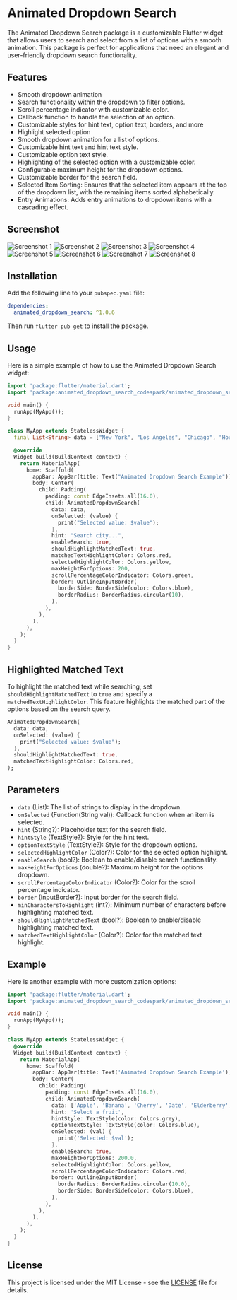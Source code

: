 # Animated Dropdown Search

The Animated Dropdown Search package is a customizable Flutter widget that allows users to search and select from a list of options with a smooth animation. This package is perfect for applications that need an elegant and user-friendly dropdown search functionality.

## Features

- Smooth dropdown animation
- Search functionality within the dropdown to filter options.
- Scroll percentage indicator with customizable color.
- Callback function to handle the selection of an option.
- Customizable styles for hint text, option text, borders, and more
- Highlight selected option
- Smooth dropdown animation for a list of options.
- Customizable hint text and hint text style.
- Customizable option text style.
- Highlighting of the selected option with a customizable color.
- Configurable maximum height for the dropdown options.
- Customizable border for the search field.
- Selected Item Sorting: Ensures that the selected item appears at the top of the dropdown list, with the remaining items sorted alphabetically.
- Entry Animations: Adds entry animations to dropdown items with a cascading effect.


## Screenshot

![Screenshot 1](assets/screenshot1.png)
![Screenshot 2](assets/screenshot3.png)
![Screenshot 3](assets/screenshot4.png)
![Screenshot 4](assets/screenshot5.png)
![Screenshot 5](assets/screenshot6.png)
![Screenshot 6](assets/screenshot7.png)
![Screenshot 7](assets/screenshot8.png)
![Screenshot 8](assets/screenshot2.png)




## Installation

Add the following line to your `pubspec.yaml` file:

```yaml
dependencies:
  animated_dropdown_search: ^1.0.6
```

Then run `flutter pub get` to install the package.

## Usage

Here is a simple example of how to use the Animated Dropdown Search widget:

```dart
import 'package:flutter/material.dart';
import 'package:animated_dropdown_search_codespark/animated_dropdown_search_codespark.dart';

void main() {
  runApp(MyApp());
}

class MyApp extends StatelessWidget {
  final List<String> data = ["New York", "Los Angeles", "Chicago", "Houston", "Phoenix"];

  @override
  Widget build(BuildContext context) {
    return MaterialApp(
      home: Scaffold(
        appBar: AppBar(title: Text("Animated Dropdown Search Example")),
        body: Center(
          child: Padding(
            padding: const EdgeInsets.all(16.0),
            child: AnimatedDropdownSearch(
              data: data,
              onSelected: (value) {
                print("Selected value: $value");
              },
              hint: "Search city...",
              enableSearch: true,
              shouldHighlightMatchedText: true,
              matchedTextHighlightColor: Colors.red,
              selectedHighlightColor: Colors.yellow,
              maxHeightForOptions: 200,
              scrollPercentageColorIndicator: Colors.green,
              border: OutlineInputBorder(
                borderSide: BorderSide(color: Colors.blue),
                borderRadius: BorderRadius.circular(10),
              ),
            ),
          ),
        ),
      ),
    );
  }
}
```

## Highlighted Matched Text

To highlight the matched text while searching, set `shouldHighlightMatchedText` to `true` and specify a `matchedTextHighlightColor`. This feature highlights the matched part of the options based on the search query.

```dart
AnimatedDropdownSearch(
  data: data,
  onSelected: (value) {
    print("Selected value: $value");
  },
  shouldHighlightMatchedText: true,
  matchedTextHighlightColor: Colors.red,
);
```


## Parameters

- `data` (List<String>): The list of strings to display in the dropdown.
- `onSelected` (Function(String val)): Callback function when an item is selected.
- `hint` (String?): Placeholder text for the search field.
- `hintStyle` (TextStyle?): Style for the hint text.
- `optionTextStyle` (TextStyle?): Style for the dropdown options.
- `selectedHighlightColor` (Color?): Color for the selected option highlight.
- `enableSearch` (bool?): Boolean to enable/disable search functionality.
- `maxHeightForOptions` (double?): Maximum height for the options dropdown.
- `scrollPercentageColorIndicator` (Color?): Color for the scroll percentage indicator.
- `border` (InputBorder?): Input border for the search field.
- `minCharactersToHighlight` (int?): Minimum number of characters before highlighting matched text.
- `shouldHighlightMatchedText` (bool?): Boolean to enable/disable highlighting matched text.
- `matchedTextHighlightColor` (Color?): Color for the matched text highlight.


## Example

Here is another example with more customization options:

```dart
import 'package:flutter/material.dart';
import 'package:animated_dropdown_search_codespark/animated_dropdown_search_codespark.dart'; // Import the package

void main() {
  runApp(MyApp());
}

class MyApp extends StatelessWidget {
  @override
  Widget build(BuildContext context) {
    return MaterialApp(
      home: Scaffold(
        appBar: AppBar(title: Text('Animated Dropdown Search Example')),
        body: Center(
          child: Padding(
            padding: const EdgeInsets.all(16.0),
            child: AnimatedDropdownSearch(
              data: ['Apple', 'Banana', 'Cherry', 'Date', 'Elderberry', 'Fig', 'Grapes'],
              hint: 'Select a fruit',
              hintStyle: TextStyle(color: Colors.grey),
              optionTextStyle: TextStyle(color: Colors.blue),
              onSelected: (val) {
                print('Selected: $val');
              },
              enableSearch: true,
              maxHeightForOptions: 200.0,
              selectedHighlightColor: Colors.yellow,
              scrollPercentageColorIndicator: Colors.red,
              border: OutlineInputBorder(
                borderRadius: BorderRadius.circular(10.0),
                borderSide: BorderSide(color: Colors.blue),
              ),
            ),
          ),
        ),
      ),
    );
  }
}
```

## License

This project is licensed under the MIT License - see the [LICENSE](LICENSE) file for details.




